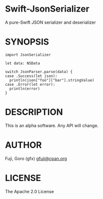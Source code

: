 # Swift-JsonSerializer

A pure-Swift JSON serializer and deserializer

# SYNOPSIS

```
import JsonSerializer

let data: NSData

switch JsonParser.parse(data) {
case .Success(let json):
  println(json["foo"]["bar"].stringValue)
case .Error(let error):
  println(error)
}
```

# DESCRIPTION

This is an alpha software. Any API will change.

# AUTHOR

Fuji, Goro (gfx) gfuji@cpan.org

# LICENSE

The Apache 2.0 License


